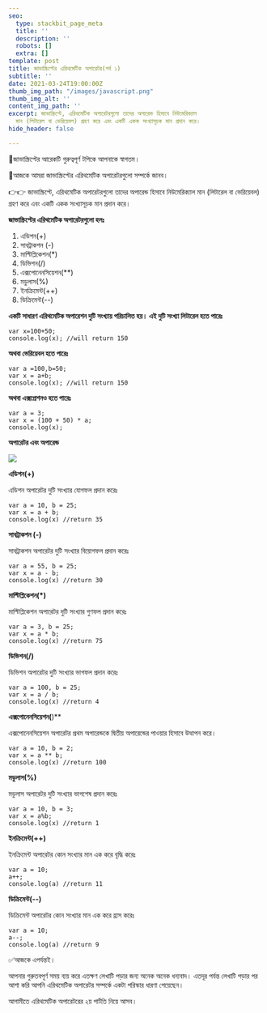 ```yaml
---
seo:
  type: stackbit_page_meta
  title: ''
  description: ''
  robots: []
  extra: []
template: post
title: জাভাস্ক্রিপ্টের এরিথমেটিক অপারেটর(পর্ব ১)
subtitle: ''
date: 2021-03-24T19:00:00Z
thumb_img_path: "/images/javascript.png"
thumb_img_alt: ''
content_img_path: ''
excerpt: জাভাস্ক্রিপ্টে, এরিথমেটিক অপারেটরগুলো তাদের অপারেন্ড হিসাবে নিউমেরিক্যাল
  মান (লিটারেল বা ভেরিয়েবল) গ্রহণ করে এবং একটি একক সংখ্যাসূচক মান প্রদান করে।
hide_header: false

---
```

📢জাভাস্ক্রিপ্টের আরেকটি গুরুত্বপূর্ণ টপিকে আপনাকে স্বাগতম।

📌আজকে আমরা জাভাস্ক্রিপ্টের এরিথমেটিক অপারেটরগুলো সম্পর্কে জানব।

👉👉 জাভাস্ক্রিপ্টে, এরিথমেটিক অপারেটরগুলো তাদের অপারেন্ড হিসাবে নিউমেরিক্যাল মান (লিটারেল বা ভেরিয়েবল) গ্রহণ করে এবং একটি একক সংখ্যাসূচক মান প্রদান করে।

**জাভাস্ক্রিপ্টের এরিথমেটিক অপারেটরগুলো হলঃ**

1. এডিশন(+)
2. সাবট্রাকশন (-)
3. মাল্টিপ্লিকেশন(*)
4. ডিভিশন(/)
5. এক্সপোনেনসিয়েশন(**)
6. মডুলাস(%) 
7. ইনক্রিমেন্ট(++)
8. ডিক্রিমেন্ট(--)

**একটি সাধারণ এরিথমেটিক অপারেশন দুটি সংখ্যায় পরিচালিত হয়। এই দুটি সংখ্যা লিটারেল হতে পারেঃ**

    var x=100+50;
    console.log(x); //will return 150

**অথবা ভেরিয়েবল হতে পারেঃ**

    var a =100,b=50;
    var x = a+b;
    console.log(x); //will return 150

**অথবা এক্সপ্রেশনও হতে পারেঃ** 

    var a = 3;
    var x = (100 + 50) * a;
    console.log(x);

**অপারেটর এবং অপারেন্ড** 

![](/images/operator01.PNG)

**এডিশন(+)**

এডিশন অপারেটর দুটি সংখ্যার যোগফল প্রদান করেঃ

    var a = 10, b = 25;
    var x = a + b;
    console.log(x) //return 35

**সাবট্রাকশন (-)**

সাবট্রাকশন অপারেটর দুটি সংখ্যার বিয়োগফল প্রদান করেঃ

    var a = 55, b = 25;
    var x = a - b;
    console.log(x) //return 30

**মাল্টিপ্লিকেশন(*)**

মাল্টিপ্লিকেশন অপারেটর দুটি সংখ্যার গুণফল প্রদান করেঃ

    var a = 3, b = 25;
    var x = a * b;
    console.log(x) //return 75

**ডিভিশন(/)**

ডিভিশন অপারেটর দুটি সংখ্যার ভাগফল প্রদান করেঃ

    var a = 100, b = 25;
    var x = a / b;
    console.log(x) //return 4

**এক্সপোনেনসিয়েশন(**)**

এক্সপোনেনসিয়েশন অপারেটর প্রথম অপারেন্ডকে দ্বিতীয় অপারেন্ডের পাওয়ার হিসাবে উত্থাপন করে।

    var a = 10, b = 2;
    var x = a ** b;
    console.log(x) //return 100

**মডুলাস(%)** 

মডুলাস অপারেটর দুটি সংখ্যার ভাগশেষ প্রদান করেঃ

    var a = 10, b = 3;
    var x = a%b;
    console.log(x) //return 1

**ইনক্রিমেন্ট(++)**

ইনক্রিমেন্ট অপারেটর কোন সংখ্যার মান এক করে বৃদ্ধি করেঃ

    var a = 10;
    a++;
    console.log(a) //return 11

**ডিক্রিমেন্ট(--)**

ডিক্রিমেন্ট অপারেটর কোন সংখ্যার মান এক করে হ্রাস করেঃ

    var a = 10;
    a--;
    console.log(a) //return 9

✅আজকে এপর্যন্তই।

আপনার গুরুতবপূর্ণ সময় ব্যয় করে এতক্ষণ লেখাটি পড়ার জন্য অনেক অনেক ধন্যবাদ। এতদূর পর্যন্ত লেখাটি পড়ার পর আশা করি আপনি এরিথমেটিক অপারেটর সম্পর্কে একটা পরিস্কার ধারণা পেয়েছেন। 

আগামীতে এরিথমেটিক অপারেটরের ২য় পার্টতি নিয়ে আসব। 